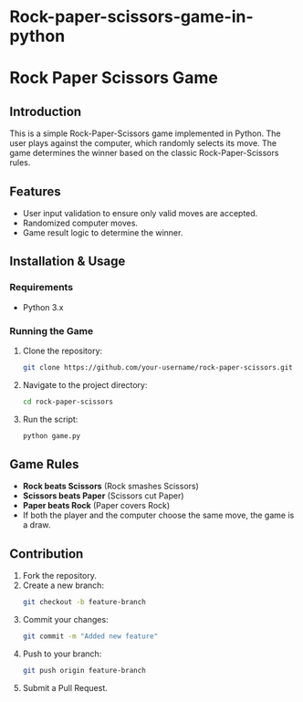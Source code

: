 # Rock-paper-scissors-game-in-python

# Rock Paper Scissors Game

## Introduction
This is a simple Rock-Paper-Scissors game implemented in Python. The user plays against the computer, which randomly selects its move. The game determines the winner based on the classic Rock-Paper-Scissors rules.

## Features
- User input validation to ensure only valid moves are accepted.
- Randomized computer moves.
- Game result logic to determine the winner.

## Installation & Usage
### Requirements
- Python 3.x

### Running the Game
1. Clone the repository:
   ```sh
   git clone https://github.com/your-username/rock-paper-scissors.git
   ```
2. Navigate to the project directory:
   ```sh
   cd rock-paper-scissors
   ```
3. Run the script:
   ```sh
   python game.py
   ```

## Game Rules
- **Rock beats Scissors** (Rock smashes Scissors)
- **Scissors beats Paper** (Scissors cut Paper)
- **Paper beats Rock** (Paper covers Rock)
- If both the player and the computer choose the same move, the game is a draw.

## Contribution
1. Fork the repository.
2. Create a new branch:
   ```sh
   git checkout -b feature-branch
   ```
3. Commit your changes:
   ```sh
   git commit -m "Added new feature"
   ```
4. Push to your branch:
   ```sh
   git push origin feature-branch
   ```
5. Submit a Pull Request.


